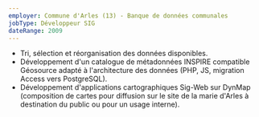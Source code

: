```yaml
---
employer: Commune d'Arles (13) - Banque de données communales
jobType: Développeur SIG
dateRange: 2009
---
```


- Tri, sélection et réorganisation des données disponibles.
- Développement d'un catalogue de métadonnées INSPIRE compatible Géosource
  adapté à l'architecture des données (PHP, JS, migration Access vers PostgreSQL).
- Développement d'applications cartographiques Sig-Web sur DynMap (composition
  de cartes pour diffusion sur le site de la marie d'Arles à destination du
  public ou pour un usage interne).
